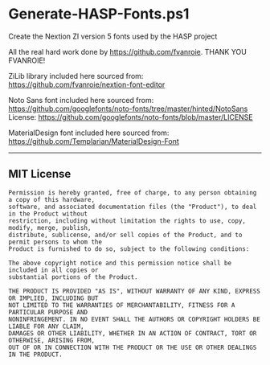 
# Generate-HASP-Fonts.ps1

Create the Nextion ZI version 5 fonts used by the HASP project

All the real hard work done by https://github.com/fvanroie.  THANK YOU FVANROIE!

ZiLib library included here sourced from:
https://github.com/fvanroie/nextion-font-editor

Noto Sans font included here sourced from:
https://github.com/googlefonts/noto-fonts/tree/master/hinted/NotoSans
License: https://github.com/googlefonts/noto-fonts/blob/master/LICENSE

MaterialDesign font included here sourced from:
https://github.com/Templarian/MaterialDesign-Font

---

## MIT License

```
Permission is hereby granted, free of charge, to any person obtaining a copy of this hardware,
software, and associated documentation files (the "Product"), to deal in the Product without
restriction, including without limitation the rights to use, copy, modify, merge, publish,
distribute, sublicense, and/or sell copies of the Product, and to permit persons to whom the
Product is furnished to do so, subject to the following conditions:

The above copyright notice and this permission notice shall be included in all copies or
substantial portions of the Product.

THE PRODUCT IS PROVIDED "AS IS", WITHOUT WARRANTY OF ANY KIND, EXPRESS OR IMPLIED, INCLUDING BUT
NOT LIMITED TO THE WARRANTIES OF MERCHANTABILITY, FITNESS FOR A PARTICULAR PURPOSE AND
NONINFRINGEMENT. IN NO EVENT SHALL THE AUTHORS OR COPYRIGHT HOLDERS BE LIABLE FOR ANY CLAIM,
DAMAGES OR OTHER LIABILITY, WHETHER IN AN ACTION OF CONTRACT, TORT OR OTHERWISE, ARISING FROM,
OUT OF OR IN CONNECTION WITH THE PRODUCT OR THE USE OR OTHER DEALINGS IN THE PRODUCT.
```